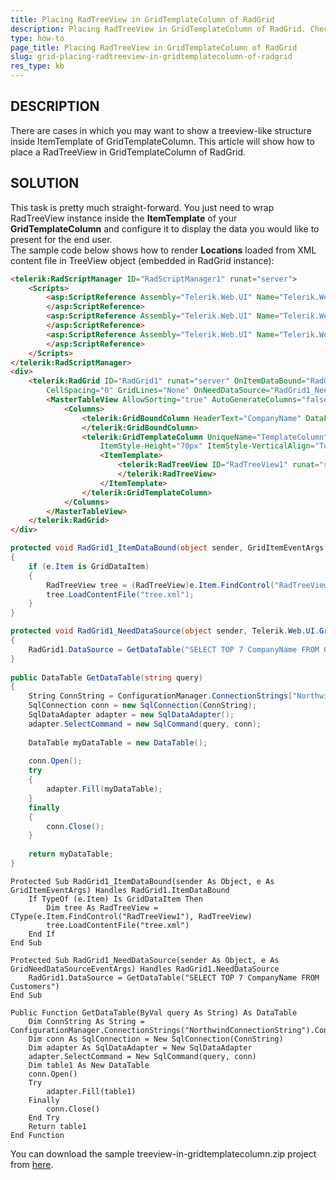 ```yaml
---
title: Placing RadTreeView in GridTemplateColumn of RadGrid
description: Placing RadTreeView in GridTemplateColumn of RadGrid. Check it now!
type: how-to
page_title: Placing RadTreeView in GridTemplateColumn of RadGrid
slug: grid-placing-radtreeview-in-gridtemplatecolumn-of-radgrid
res_type: kb
---
```


## DESCRIPTION  

There are cases in which you may want to show a treeview-like structure inside ItemTemplate of GridTemplateColumn. This article will show how to place a RadTreeView in GridTemplateColumn of RadGrid.
   
## SOLUTION

This task is pretty much straight-forward. You just need to wrap RadTreeView instance inside the **ItemTemplate** of your **GridTemplateColumn** and configure it to display the data you would like to present for the end user.   
The sample code below shows how to render **Locations** loaded from XML content file in TreeView object (embedded in RadGrid instance):  
   
````aspx
<telerik:RadScriptManager ID="RadScriptManager1" runat="server">
    <Scripts>
        <asp:ScriptReference Assembly="Telerik.Web.UI" Name="Telerik.Web.UI.Common.Core.js">
        </asp:ScriptReference>
        <asp:ScriptReference Assembly="Telerik.Web.UI" Name="Telerik.Web.UI.Common.jQuery.js">
        </asp:ScriptReference>
        <asp:ScriptReference Assembly="Telerik.Web.UI" Name="Telerik.Web.UI.Common.jQueryInclude.js">
        </asp:ScriptReference>
    </Scripts>
</telerik:RadScriptManager>
<div>
    <telerik:RadGrid ID="RadGrid1" runat="server" OnItemDataBound="RadGrid1_ItemDataBound"
        CellSpacing="0" GridLines="None" OnNeedDataSource="RadGrid1_NeedDataSource">
        <MasterTableView AllowSorting="true" AutoGenerateColumns="false">
            <Columns>
                <telerik:GridBoundColumn HeaderText="CompanyName" DataField="CompanyName" UniqueName="CompanyName">
                </telerik:GridBoundColumn>
                <telerik:GridTemplateColumn UniqueName="TemplateColumn" HeaderText="Locations" ItemStyle-Width="350px"
                    ItemStyle-Height="70px" ItemStyle-VerticalAlign="Top">
                    <ItemTemplate>
                        <telerik:RadTreeView ID="RadTreeView1" runat="server">
                        </telerik:RadTreeView>
                    </ItemTemplate>
                </telerik:GridTemplateColumn>
            </Columns>
        </MasterTableView>
    </telerik:RadGrid>
</div>
````

````C#
protected void RadGrid1_ItemDataBound(object sender, GridItemEventArgs e)
{
    if (e.Item is GridDataItem)
    {
        RadTreeView tree = (RadTreeView)e.Item.FindControl("RadTreeView1");
        tree.LoadContentFile("tree.xml");
    }
}

protected void RadGrid1_NeedDataSource(object sender, Telerik.Web.UI.GridNeedDataSourceEventArgs e)
{
    RadGrid1.DataSource = GetDataTable("SELECT TOP 7 CompanyName FROM Customers");
}
 
public DataTable GetDataTable(string query)
{
    String ConnString = ConfigurationManager.ConnectionStrings["NorthwindConnectionString"].ConnectionString;
    SqlConnection conn = new SqlConnection(ConnString);
    SqlDataAdapter adapter = new SqlDataAdapter();
    adapter.SelectCommand = new SqlCommand(query, conn);
 
    DataTable myDataTable = new DataTable();
 
    conn.Open();
    try
    {
        adapter.Fill(myDataTable);
    }
    finally
    {
        conn.Close();
    }
 
    return myDataTable;
}
````
````VB              
Protected Sub RadGrid1_ItemDataBound(sender As Object, e As GridItemEventArgs) Handles RadGrid1.ItemDataBound
    If TypeOf (e.Item) Is GridDataItem Then
        Dim tree As RadTreeView = CType(e.Item.FindControl("RadTreeView1"), RadTreeView)
        tree.LoadContentFile("tree.xml")
    End If
End Sub
 
Protected Sub RadGrid1_NeedDataSource(sender As Object, e As GridNeedDataSourceEventArgs) Handles RadGrid1.NeedDataSource
    RadGrid1.DataSource = GetDataTable("SELECT TOP 7 CompanyName FROM Customers")
End Sub
 
Public Function GetDataTable(ByVal query As String) As DataTable
    Dim ConnString As String = ConfigurationManager.ConnectionStrings("NorthwindConnectionString").ConnectionString
    Dim conn As SqlConnection = New SqlConnection(ConnString)
    Dim adapter As SqlDataAdapter = New SqlDataAdapter
    adapter.SelectCommand = New SqlCommand(query, conn)
    Dim table1 As New DataTable
    conn.Open()
    Try
        adapter.Fill(table1)
    Finally
        conn.Close()
    End Try
    Return table1
End Function
````

You can download the sample treeview-in-gridtemplatecolumn.zip project from [here](files/treeview-in-gridtemplatecolumn.zip).
 

